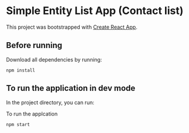 # Simple Entity List App (Contact list)

This project was bootstrapped with [Create React App](https://github.com/facebook/create-react-app).

## Before running

Download all dependencies by running:

```shell
npm install
```

## To run the application in dev mode

In the project directory, you can run:

To run the applcation
```shell
npm start
```
